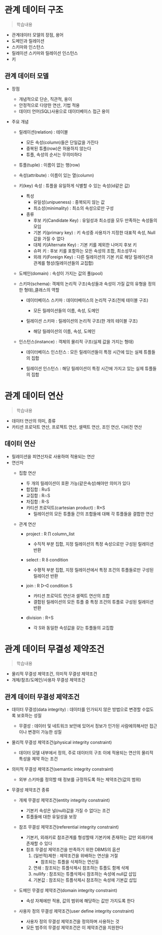 # 관계 데이터 구조
> 학습내용
- 관계데이터 모델의 장점, 용어
- 도메인과 릴레이션
- 스키마와 인스턴스
- 릴레이션 스키마와 릴레이션 인스턴스
- 키

## 관계 데이터 모델
- 장점
    - 개념적으로 단순, 직관적, 용이
    - 안정적으로 다양한 연산, 기법 적용
    - 데이터 언어(SQL)사용으로 데이터베이스 접근 용이

- 주요 개념
    - 릴레이션(relation) : 테이블
        - 모든 속성(column)들은 단일값을 가진다
        - 중복된 튜플(row)은 허용하지 않는다
        - 튜플, 속성의 순서는 무의미하다

    - 튜플(tuple) : 이름이 없는 행(row)
    - 속성(attribute) : 이름이 있는 열(column)
    - 키(key) 속성 : 튜플을 유일하게 식별할 수 있는 속성(id같은 값)
        - 특성
            - 유일성(unipueness) : 중복되지 않는 값
            - 최소성(minimality) : 최소의 속성으로만 구성
        - 종류
            - 후보 키(Candidate Key) : 유일성과 최소성을 모두 만족하는 속성들의 모임
            - 기본 키(primary key) : 키 속성중 사용자가 지정한 대표적 속성, Null값을 가질 수 없다
            - 대체 키(Alternate Key) : 기본 키를 제외한 나머지 후보 키
            - 슈퍼 키 : 후보 키를 포함하는 모든 속성의 조합, 최소성무시
            - 외래 키(Foreign Key) : 다른 릴레이션의 기본 키로 해당 릴레이션과 관계를 형성(릴레이션들의 교집합)
    - 도메인(domain) : 속성이 가지는 값의 풀(pool)

    - 스키마(schema): 객체의 논리적 구조(속성들과 속성이 가질 값의 유형을 정의한 형태),클래스의 역할
        - 데이터베이스 스키마 : 데이터베이스의 논리적 구조(전체 테이블 구조)
            - 모든 릴레이션들의 이름, 속성, 도메인
        
        - 릴레이션 스키마 : 릴레이션의 논리적 구조(한 개의 테이블 구조)
            - 해당 릴레이션의 이름, 속성, 도메인

    - 인스턴스(instance) : 객체의 물리적 구조(실제 값을 가지는 형태)
        - 데이터베이스 인스턴스 : 모든 릴레이션들이 특정 시간에 있는 실제 튜플들의 집합

        - 릴레이션 인스턴스 : 해당 릴레이션이 특정 시간에 가지고 있는 실제 튜플들의 집합
    
# 관계 데이터 연산
> 학습내용
- 데이터 연산의 의미, 종류
- 카티션 프로덕트 연산, 프로젝트 연산, 셀렉트 연산, 조인 연산, 디비전 연산

## 데이터 연산
- 릴레이션을 피연산자로 사용하여 적용되는 연산
- 연산자
    - 집합 연산
        - 두 개의 릴레이션이 호환 가능(같은속성)해야만 의미가 있다
        - 합집합 : R∪S 
        - 교집합 : R∩S 
        - 차집합 : R-S
        - 카티션 프로덕트(cartesian product) : R×S
            - 릴레이션의 모든 튜플들 간의 조합들에 대해 각 튜플들을 결합한 연산
    
    - 관계 연산
        - project : R ∏ column_list
            - 수직적 부분 집합, 지정 릴레이션의 특정 속성으로만 구성된 릴레이션 반환

        - select : R δ condition
            - 수평적 부분 집합, 지정 릴레이션에서 특정 조건의 튜플들로만 구성된 릴레이션 반환

        - join : R ▷◁ condition S
            - 카티션 프로덕트 연산과 셀렉트 연산의 조합
            - 결합된 릴레이션의 모든 튜플 중 특정 조건의 튜플로 구성된 릴레이션 반환

        - division : R÷S
            - 각 S와 동일한 속성값을 갖는 튜플들의 교집합

# 관계 데이터 무결성 제약조건
> 학습내용
- 물리적 무결성 제약조건, 의미적 무결성 제약조건
- 개체/참조/도메인/사용자 무결성 제약조건

## 관계 데이터 무결성 제약조건
- 데이터 무결성(data integrity) : 데이터를 인가되지 않은 방법으로 변경할 수없도록 보호하는 성질
    - 무결성 : 데이터 및 네트워크 보안에 있어서 정보가 인가된 사람에의해서만 접근이나 변경이 가능한 성질

- 물리적 무결성 제약조건(physical integrity constraint)
    - 데이터 모델 내부에서 정의, 주로 데이터의 구조 이에 적용되는 연산의 물리적 특성을 제약 하는 조건
- 의미적 무결성 제약조건(semantic integrity constraint)
    - 외부 스키마를 정의할 때 정보를 규정하도록 하는 제약조건(값의 범위)

- 무결성 제약조건 종류
    - 개체 무결성 제약조건(entity integrity constraint)
        - 기본키 속성은 널(null)값을 가질 수 없다는 조건
        - 튜플들에 대한 유일성을 보장
            
    - 참조 무결성 제약조건(referential integrity constraint)
        - 기본키, 외래키로 참조관계를 형성할때 기본키에 존재하는 값만 외래키에 존재할 수 있다
        - 참조 무결성 제약조건을 만족하기 위한 DBMS의 옵션
            1. (일반적)제한 : 제약조건을 위배하는 연산을 거절
                - 참조되는 튜플을 삭제하는 연산등
            2. 연쇄 : 참조되는 튜플삭제시 참조하는 튜플도 함께 삭제
            3. nullify : 참조되는 튜플삭제시 참조하는 속성에 null값 삽입
            4. 기본값 : 참조되는 튜플삭제시 참조하는 속성에 기본값 삽입

    - 도메인 무결성 제약조건(domain integrity constraint)
        - 속성 자체에만 적용, 값의 범위에 해당하는 값만 가지도록 한다

    - 사용자 정의 무결성 제약조건(user define integrity constraint)
        - 사용자 정의 무결성 제약조건을 정의하며 사용하는 것
        - 모든 범주의 무결성 제약조건은 이 제약조건을 지원한다
